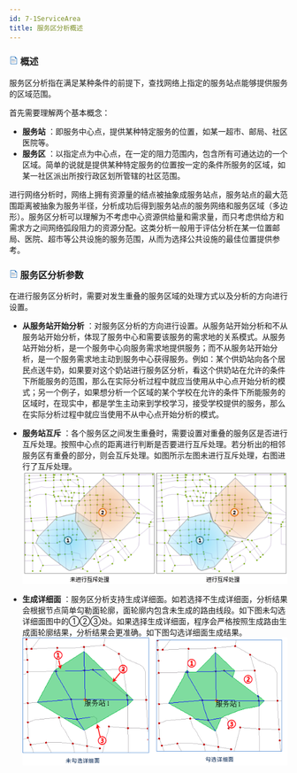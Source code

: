 ```yaml
---
id: 7-1ServiceArea
title: 服务区分析概述
---
```

### ![](../img/read.gif) 概述

服务区分析指在满足某种条件的前提下，查找网络上指定的服务站点能够提供服务的区域范围。

首先需要理解两个基本概念：

  * **服务站** ：即服务中心点，提供某种特定服务的位置，如某一超市、邮局、社区医院等。
  * **服务区** ：以指定点为中心点，在一定的阻力范围内，包含所有可通达边的一个区域。简单的说就是提供某种特定服务的位置按一定的条件所服务的区域，如某一社区派出所按行政区划所管辖的社区范围。

进行网络分析时，网络上拥有资源量的结点被抽象成服务站点，服务站点的最大范围距离被抽象为服务半径，分析成功后得到服务站点的服务网络和服务区域（多边形）。服务区分析可以理解为不考虑中心资源供给量和需求量，而只考虑供给方和需求方之间网络弧段阻力的资源分配。这类分析一般用于评估分析在某一位置邮局、医院、超市等公共设施的服务范围，从而为选择公共设施的最佳位置提供参考。

### ![](../img/read.gif) 服务区分析参数

在进行服务区分析时，需要对发生重叠的服务区域的处理方式以及分析的方向进行设置。

* **从服务站开始分析** ：对服务区分析的方向进行设置。从服务站开始分析和不从服务站开始分析，体现了服务中心和需要该服务的需求地的关系模式。从服务站开始分析，是一个服务中心向服务需求地提供服务；而不从服务站开始分析，是一个服务需求地主动到服务中心获得服务。例如：某个供奶站向各个居民点送牛奶，如果要对这个奶站进行服务区分析，看这个供奶站在允许的条件下所能服务的范围，那么在实际分析过程中就应当使用从中心点开始分析的模式；另一个例子，如果想分析一个区域的某个学校在允许的条件下所能服务的区域时，在现实中，都是学生主动来到学校学习，接受学校提供的服务，那么在实际分析过程中就应当使用不从中心点开始分析的模式。
* **服务站互斥** ：各个服务区之间发生重叠时，需要设置对重叠的服务区是否进行互斥处理。按照中心点的距离进行判断是否要进行互斥处理。若分析出的相邻服务区有重叠的部分，则会互斥处理。如图所示左图未进行互斥处理，右图进行了互斥处理。
![](img/OverlayServiceArea.png)  
 
* **生成详细面** ：服务区分析支持生成详细面。如若选择不生成详细面，分析结果会根据节点简单勾勒面轮廓，面轮廓内包含未生成的路由线段。如下图未勾选详细面图中的①②③处。如果选择生成详细面，程序会严格按照生成路由生成面轮廓结果，分析结果会更准确。如下图勾选详细面生成结果。
![](img/DetailRegionCompare.png)  
